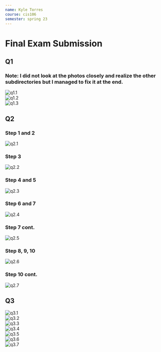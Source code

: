 ```yaml
---
name: Kyle Torres
course: cis106
semester: spring 23
---
```


# Final Exam Submission

## Q1
### Note: I did not look at the photos closely and realize the other subdirectories but I managed to fix it at the end.
![q1.1](q1.1.png)<br>
![q1.2](q1.2.png)<br>
![q1.3](q1.3.png)<br>

## Q2
### Step 1 and 2
![q2.1](q2.1.png)<br>
### Step 3
![q2.2](q2.2.png)<br>
### Step 4 and 5
![q2.3](q2.3.png)<br>
### Step 6 and 7
![q2.4](q2.4.png)<br>
### Step 7 cont.
![q2.5](q2.5.png)<br>
### Step 8, 9, 10
![q2.6](q2.6.png)<br>
### Step 10 cont.
![q2.7](q2.7.png)<br>

## Q3
![q3.1](q3.1.png)<br>
![q3.2](q3.2.png)<br>
![q3.3](q3.3.png)<br>
![q3.4](q3.4.png)<br>
![q3.5](q3.5.png)<br>
![q3.6](q3.6.png)<br>
![q3.7](q3.7.png)<br>